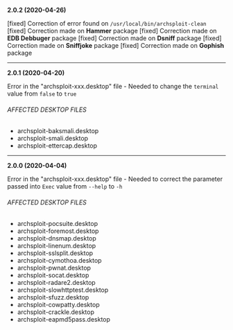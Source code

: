 **2.0.2 (2020-04-26)**

[fixed] Correction of error found on `/usr/local/bin/archsploit-clean`
[fixed] Correction made on **Hammer** package
[fixed] Correction made on **EDB Debbuger** package
[fixed] Correction made on **Dsniff** package
[fixed] Correction made on **Sniffjoke** package
[fixed] Correction made on **Gophish** package

* * *

**2.0.1 (2020-04-20)**

Error in the "archsploit-xxx.desktop" file - Needed to change the `terminal` value from `false` to `true`

###### AFFECTED DESKTOP FILES

- archsploit-baksmali.desktop
- archsploit-smali.desktop
- archsploit-ettercap.desktop

* * *

**2.0.0 (2020-04-04)**

Error in the "archsploit-xxx.desktop" file - Needed to correct the parameter passed into `Exec` value from `--help` to `-h`

###### AFFECTED DESKTOP FILES

- archsploit-pocsuite.desktop
- archsploit-foremost.desktop
- archsploit-dnsmap.desktop
- archsploit-linenum.desktop
- archsploit-sslsplit.desktop
- archsploit-cymothoa.desktop
- archsploit-pwnat.desktop
- archsploit-socat.desktop
- archsploit-radare2.desktop
- archsploit-slowhttptest.desktop
- archsploit-sfuzz.desktop
- archsploit-cowpatty.desktop
- archsploit-crackle.desktop
- archsploit-eapmd5pass.desktop
